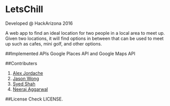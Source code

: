 # LetsChill
Developed @ HackArizona 2016

A web app to find an ideal location for two people in a local area to meet up. Given two locations, it will find options in between that can be used to meet up such as cafes, mini golf, and other options.

##Implemented APIs
Google Places API and Google Maps API

##Contributers
1. [Alex Jordache](http://alexjordache.me)
2. [Jason Wong](http://jasonkcwong.com)
3. [Syed Shah](http://www.linkedin.com/in/syedzafarshah6)
4. [Neeraj Aggarwal](http://neerajaggarwal.com)

##License
Check LICENSE.
